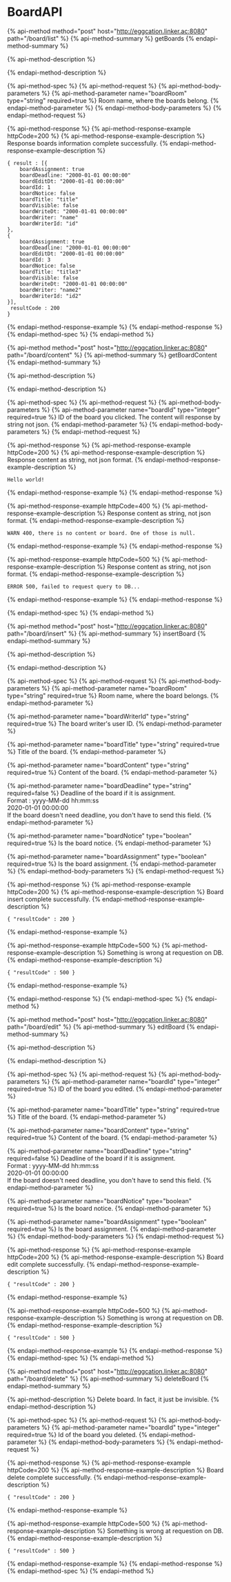 # BoardAPI

{% api-method method="post" host="http://eggcation.linker.ac:8080" path="/board/list" %}
{% api-method-summary %}
getBoards
{% endapi-method-summary %}

{% api-method-description %}

{% endapi-method-description %}

{% api-method-spec %}
{% api-method-request %}
{% api-method-body-parameters %}
{% api-method-parameter name="boardRoom" type="string" required=true %}
Room name, where the boards belong.
{% endapi-method-parameter %}
{% endapi-method-body-parameters %}
{% endapi-method-request %}

{% api-method-response %}
{% api-method-response-example httpCode=200 %}
{% api-method-response-example-description %}
Response boards information complete successfully.
{% endapi-method-response-example-description %}

```text
{ result : [{
    boardAssignment: true
    boardDeadline: "2000-01-01 00:00:00"
    boardEditDt: "2000-01-01 00:00:00"
    boardId: 1
    boardNotice: false
    boardTitle: "title"
    boardVisible: false
    boardWriteDt: "2000-01-01 00:00:00"
    boardWriter: "name"
    boardWriterId: "id"
},
{
    boardAssignment: true
    boardDeadline: "2000-01-01 00:00:00"
    boardEditDt: "2000-01-01 00:00:00"
    boardId: 3
    boardNotice: false
    boardTitle: "title3"
    boardVisible: false
    boardWriteDt: "2000-01-01 00:00:00"
    boardWriter: "name2"
    boardWriterId: "id2"
}],
 resultCode : 200
}
```

{% endapi-method-response-example %}
{% endapi-method-response %}
{% endapi-method-spec %}
{% endapi-method %}

{% api-method method="post" host="http://eggcation.linker.ac:8080" path="/board/content" %}
{% api-method-summary %}
getBoardContent
{% endapi-method-summary %}

{% api-method-description %}

{% endapi-method-description %}

{% api-method-spec %}
{% api-method-request %}
{% api-method-body-parameters %}
{% api-method-parameter name="boardId" type="integer" required=true %}
ID of the board you clicked. The content will response by string not json.
{% endapi-method-parameter %}
{% endapi-method-body-parameters %}
{% endapi-method-request %}

{% api-method-response %}
{% api-method-response-example httpCode=200 %}
{% api-method-response-example-description %}
Response content as string, not json format.
{% endapi-method-response-example-description %}

```
Hello world!
```

{% endapi-method-response-example %}
{% endapi-method-response %}

{% api-method-response-example httpCode=400 %}
{% api-method-response-example-description %}
Response content as string, not json format.
{% endapi-method-response-example-description %}

```
WARN 400, there is no content or board. One of those is null.
```

{% endapi-method-response-example %}
{% endapi-method-response %}

{% api-method-response-example httpCode=500 %}
{% api-method-response-example-description %}
Response content as string, not json format.
{% endapi-method-response-example-description %}

```
ERROR 500, failed to request query to DB...
```

{% endapi-method-response-example %}
{% endapi-method-response %}

{% endapi-method-spec %}
{% endapi-method %}

{% api-method method="post" host="http://eggcation.linker.ac:8080" path="/board/insert" %}
{% api-method-summary %}
insertBoard
{% endapi-method-summary %}

{% api-method-description %}

{% endapi-method-description %}

{% api-method-spec %}
{% api-method-request %}
{% api-method-body-parameters %}
{% api-method-parameter name="boardRoom" type="string" required=true %}
Room name, where the board belongs.
{% endapi-method-parameter %}

{% api-method-parameter name="boardWriterId" type="string" required=true %}
The board writer's user ID.
{% endapi-method-parameter %}

{% api-method-parameter name="boardTitle" type="string" required=true %}
Title of the board.
{% endapi-method-parameter %}

{% api-method-parameter name="boardContent" type="string" required=true %}
Content of the board.
{% endapi-method-parameter %}

{% api-method-parameter name="boardDeadline" type="string" required=false %}
Deadline of the board if it is assignment.  
Format : yyyy-MM-dd hh:mm:ss  
2020-01-01 00:00:00  
If the board doesn't need deadline, you don't have to send this field.
{% endapi-method-parameter %}

{% api-method-parameter name="boardNotice" type="boolean" required=true %}
Is the board notice.
{% endapi-method-parameter %}

{% api-method-parameter name="boardAssignment" type="boolean" required=true %}
Is the board assignment.
{% endapi-method-parameter %}
{% endapi-method-body-parameters %}
{% endapi-method-request %}

{% api-method-response %}
{% api-method-response-example httpCode=200 %}
{% api-method-response-example-description %}
Board insert complete successfully.
{% endapi-method-response-example-description %}

```text
{ "resultCode" : 200 }
```

{% endapi-method-response-example %}

{% api-method-response-example httpCode=500 %}
{% api-method-response-example-description %}
Something is wrong at requestion on DB.
{% endapi-method-response-example-description %}

```text
{ "resultCode" : 500 }
```

{% endapi-method-response-example %}

{% endapi-method-response %}
{% endapi-method-spec %}
{% endapi-method %}

{% api-method method="post" host="http://eggcation.linker.ac:8080" path="/board/edit" %}
{% api-method-summary %}
editBoard
{% endapi-method-summary %}

{% api-method-description %}

{% endapi-method-description %}

{% api-method-spec %}
{% api-method-request %}
{% api-method-body-parameters %}
{% api-method-parameter name="boardId" type="integer" required=true %}
ID of the board you edited.
{% endapi-method-parameter %}

{% api-method-parameter name="boardTitle" type="string" required=true %}
Title of the board.
{% endapi-method-parameter %}

{% api-method-parameter name="boardContent" type="string" required=true %}
Content of the board.
{% endapi-method-parameter %}

{% api-method-parameter name="boardDeadline" type="string" required=false %}
Deadline of the board if it is assignment.  
Format : yyyy-MM-dd hh:mm:ss  
2020-01-01 00:00:00  
If the board doesn't need deadline, you don't have to send this field.
{% endapi-method-parameter %}

{% api-method-parameter name="boardNotice" type="boolean" required=true %}
Is the board notice.
{% endapi-method-parameter %}

{% api-method-parameter name="boardAssignment" type="boolean" required=true %}
Is the board assignment.
{% endapi-method-parameter %}
{% endapi-method-body-parameters %}
{% endapi-method-request %}

{% api-method-response %}
{% api-method-response-example httpCode=200 %}
{% api-method-response-example-description %}
Board edit complete successfully.
{% endapi-method-response-example-description %}

```text
{ "resultCode" : 200 }
```

{% endapi-method-response-example %}

{% api-method-response-example httpCode=500 %}
{% api-method-response-example-description %}
Something is wrong at requestion on DB.
{% endapi-method-response-example-description %}

```text
{ "resultCode" : 500 }
```

{% endapi-method-response-example %}
{% endapi-method-response %}
{% endapi-method-spec %}
{% endapi-method %}

{% api-method method="post" host="http://eggcation.linker.ac:8080" path="/board/delete" %}
{% api-method-summary %}
deleteBoard
{% endapi-method-summary %}

{% api-method-description %}
Delete board. In fact, it just be invisible.
{% endapi-method-description %}

{% api-method-spec %}
{% api-method-request %}
{% api-method-body-parameters %}
{% api-method-parameter name="boardId" type="integer" required=true %}
Id of the board you deleted.
{% endapi-method-parameter %}
{% endapi-method-body-parameters %}
{% endapi-method-request %}

{% api-method-response %}
{% api-method-response-example httpCode=200 %}
{% api-method-response-example-description %}
Board delete complete successfully.
{% endapi-method-response-example-description %}

```text
{ "resultCode" : 200 }
```

{% endapi-method-response-example %}

{% api-method-response-example httpCode=500 %}
{% api-method-response-example-description %}
Something is wrong at requestion on DB.
{% endapi-method-response-example-description %}

```text
{ "resultCode" : 500 }
```

{% endapi-method-response-example %}
{% endapi-method-response %}
{% endapi-method-spec %}
{% endapi-method %}
